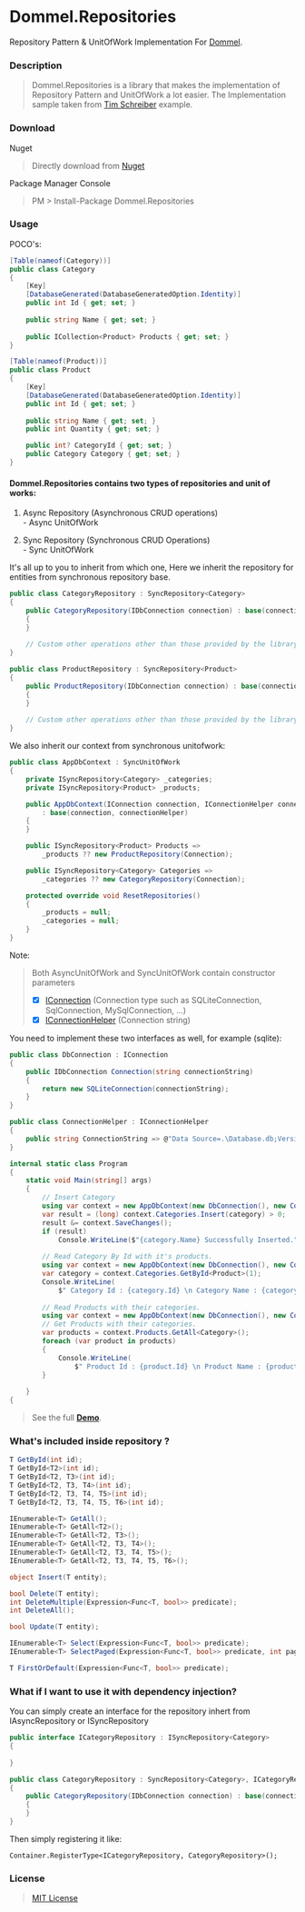 # Dommel.Repositories
Repository Pattern &amp; UnitOfWork Implementation For [Dommel](https://github.com/henkmollema/Dommel).

### Description
> Dommel.Repositories is a library that makes the implementation of Repository Pattern and UnitOfWork a lot easier.
The Implementation sample taken from [Tim Schreiber](https://github.com/timschreiber/DapperUnitOfWork) example.

### Download

Nuget
> Directly download from [Nuget](https://www.nuget.org/packages/Dommel.Repositories/)

Package Manager Console 
> PM > Install-Package Dommel.Repositories

### Usage

POCO's:

```cs
[Table(nameof(Category))]
public class Category
{
    [Key]
    [DatabaseGenerated(DatabaseGeneratedOption.Identity)]
    public int Id { get; set; }
    
    public string Name { get; set; }
    
    public ICollection<Product> Products { get; set; }
}
```

```cs
[Table(nameof(Product))]
public class Product
{
    [Key]
    [DatabaseGenerated(DatabaseGeneratedOption.Identity)]
    public int Id { get; set; }
    
    public string Name { get; set; }
    public int Quantity { get; set; }

    public int? CategoryId { get; set; }
    public Category Category { get; set; }
}
```
#### Dommel.Repositories contains two types of repositories and unit of works:

1. Async Repository (Asynchronous CRUD operations)
    <br>- Async UnitOfWork
   
2. Sync Repository (Synchronous CRUD Operations)
   <br>- Sync UnitOfWork
   
It's all up to you to inherit from which one, Here we inherit the repository for entities from synchronous repository base.

```cs
public class CategoryRepository : SyncRepository<Category>
{
    public CategoryRepository(IDbConnection connection) : base(connection)
    {
    }
    
    // Custom other operations other than those provided by the library.
}
```
```cs
public class ProductRepository : SyncRepository<Product>
{
    public ProductRepository(IDbConnection connection) : base(connection)
    {
    }
    
    // Custom other operations other than those provided by the library.
}
```
We also inherit our context from synchronous unitofwork:

```cs
public class AppDbContext : SyncUnitOfWork
{
    private ISyncRepository<Category> _categories;
    private ISyncRepository<Product> _products;

    public AppDbContext(IConnection connection, IConnectionHelper connectionHelper)
        : base(connection, connectionHelper)
    {
    }

    public ISyncRepository<Product> Products =>
        _products ?? new ProductRepository(Connection);

    public ISyncRepository<Category> Categories =>
        _categories ?? new CategoryRepository(Connection);

    protected override void ResetRepositories()
    {
        _products = null;
        _categories = null;
    }
}
```
Note:
> Both AsyncUnitOfWork and SyncUnitOfWork contain constructor parameters 
> -[x] [IConnection](https://github.com/D-Diyare/Dommel.Repositories/blob/master/src/Lib/Dommel.Repositories/Connection/IConnection.cs) (Connection type such as SQLiteConnection, SqlConnection, MySqlConnection, ...)
> -[x] [IConnectionHelper](https://github.com/D-Diyare/Dommel.Repositories/blob/master/src/Lib/Dommel.Repositories/Connection/IConnectionHelper.cs) (Connection string)

You need to implement these two interfaces as well, for example (sqlite):

```cs
public class DbConnection : IConnection
{
    public IDbConnection Connection(string connectionString)
    {
        return new SQLiteConnection(connectionString);
    }
}
```
```cs
public class ConnectionHelper : IConnectionHelper
{
    public string ConnectionString => @"Data Source=.\Database.db;Version=3;";
}
```

```cs
internal static class Program
{
    static void Main(string[] args)
    {
        // Insert Category
        using var context = new AppDbContext(new DbConnection(), new ConnectionHelper());
        var result = (long) context.Categories.Insert(category) > 0;
        result &= context.SaveChanges();
        if (result)
            Console.WriteLine($"{category.Name} Successfully Inserted.");
            
        // Read Category By Id with it's products.
        using var context = new AppDbContext(new DbConnection(), new ConnectionHelper());
        var category = context.Categories.GetById<Product>(1);
        Console.WriteLine(
            $" Category Id : {category.Id} \n Category Name : {category.Name} \n Product : {category.Products.FirstOrDefault()?.Name}");
            
        // Read Products with their categories.
        using var context = new AppDbContext(new DbConnection(), new ConnectionHelper());
        // Get Products with their categories.
        var products = context.Products.GetAll<Category>();
        foreach (var product in products)
        {
            Console.WriteLine(
                $" Product Id : {product.Id} \n Product Name : {product.Name} \n CategoryName : {product.Category?.Name}");
        }
            
    }
{ 
```

> See the full **[Demo](https://github.com/D-Diyare/Dommel.Repositories/tree/master/src/Demo)**.
 
### What's included inside repository ?

```cs 
T GetById(int id);
T GetById<T2>(int id);
T GetById<T2, T3>(int id);
T GetById<T2, T3, T4>(int id);
T GetById<T2, T3, T4, T5>(int id);
T GetById<T2, T3, T4, T5, T6>(int id);

IEnumerable<T> GetAll();
IEnumerable<T> GetAll<T2>();
IEnumerable<T> GetAll<T2, T3>();
IEnumerable<T> GetAll<T2, T3, T4>();
IEnumerable<T> GetAll<T2, T3, T4, T5>();
IEnumerable<T> GetAll<T2, T3, T4, T5, T6>();

object Insert(T entity);

bool Delete(T entity);
int DeleteMultiple(Expression<Func<T, bool>> predicate);
int DeleteAll();

bool Update(T entity);

IEnumerable<T> Select(Expression<Func<T, bool>> predicate);
IEnumerable<T> SelectPaged(Expression<Func<T, bool>> predicate, int pageNumber, int pageSize);

T FirstOrDefault(Expression<Func<T, bool>> predicate);
```

### What if I want to use it with dependency injection?

You can simply create an interface for the repository inhert from IAsyncRepository<T> or ISyncRepository<T>

```cs 
public interface ICategoryRepository : ISyncRepository<Category>
{
    
}
```

```cs 
public class CategoryRepository : SyncRepository<Category>, ICategoryRepository
{
    public CategoryRepository(IDbConnection connection) : base(connection)
    {
    }
}
```

Then simply registering it like:

    Container.RegisterType<ICategoryRepository, CategoryRepository>();

### License
> [MIT License](https://github.com/D-Diyare/Dommel.Repositories/blob/master/LICENSE)